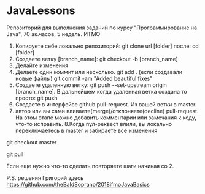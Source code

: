 # JavaLessons
Репозиторий для выполнения заданий по курсу "Программирование на Java", 70 ак.часов, 5 недель. ИТМО

1. Копируете себе локально репозиторий:
git clone url [folder]
после:
cd [folder]
2. Создаете ветку [branch_name]:
git checkout -b [branch_name]
3. Делайте изменения 
4. Делаете один коммит или несколько.
git add . (если создавали новые файлы)
git commit -am "Added beautiful fixes"
5. Создаете удаленную ветку:
git push --set-upstream origin [branch_name].
В дальнейшем когда удаленная ветка создана то просто:
git push
6. Создаете в интерфейсе github pull-request. Из вашей ветки в master.
7. автор или вы сами вливаете(merge)/отклоняете(decline) pull-request. 
На этом этапе можно добавить комментарии или замечания к коду, что-то исправить. 
8.Когда пул-реквест влили, вы локально переключаетесь в master и забираете все изменения 

git checkout master

git pull

Если еще нужно что-то сделать повторяете шаги начиная со 2.

P.S.
решения Григорий здесь https://github.com/theBaldSoprano/2018ifmoJavaBasics

